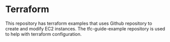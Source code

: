 # Terraform
This repository has terraform examples that uses Github repository to create and modify EC2 instances. 
The tfc-guide-example repository is used to help with terraform configuration.
